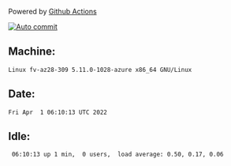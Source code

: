 Powered by [Github Actions](https://github.com/features/actions)

[![Auto commit](https://github.com/gyfary/workstation/workflows/Auto%20commit/badge.svg)](https://github.com/gyfary/workstation/actions?query=workflow%3A%22Auto+commit%22)

## Machine:
```
Linux fv-az28-309 5.11.0-1028-azure x86_64 GNU/Linux
```
## Date:
```
Fri Apr  1 06:10:13 UTC 2022
```
## Idle:
```
 06:10:13 up 1 min,  0 users,  load average: 0.50, 0.17, 0.06
```

